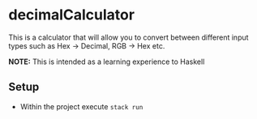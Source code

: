 # decimalCalculator

This is a calculator that will allow you to convert between different input types such as Hex -> Decimal, RGB -> Hex etc.

__NOTE:__ This is intended as a learning experience to Haskell

## Setup

- Within the project execute `stack run`
